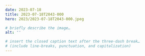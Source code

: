 ```yaml
---
date: 2023-07-18
title: 2023-07-18T2043-000
hero: 2023/2023-07-18T2043-000.jpeg

# briefly describe the image…
alt: ''

# insert the closed caption text after the three-dash break…
# (include line-breaks, punctuation, and capitalization)
---
```


